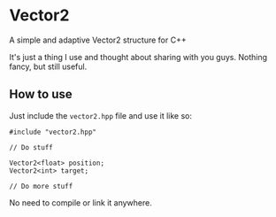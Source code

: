 # Vector2
A simple and adaptive Vector2 structure for C++

It's just a thing I use and thought about sharing with you guys. Nothing fancy, but still useful.

## How to use
Just include the `vector2.hpp` file and use it like so:

```
#include "vector2.hpp"

// Do stuff

Vector2<float> position;
Vector2<int> target;

// Do more stuff
```

No need to compile or link it anywhere.

